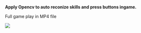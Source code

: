 **Apply Opencv to auto reconize skills and press buttons ingame.**

Full game play in MP4 file


![](test.gif)
